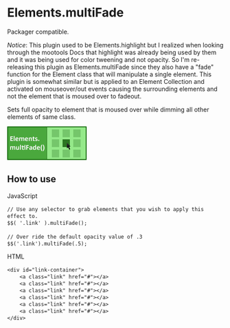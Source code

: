 Elements.multiFade
===========

Packager compatible.

*Notice*:
This plugin used to be Elements.highlight but I realized when looking through the mootools Docs that highlight was already being used by them and it was being used for color tweening and not opacity.
So I'm re-releasing this plugin as Elements.multiFade since they also have a "fade" function for the Element class that will manipulate a single element. This plugin is somewhat similar but is applied to an Element Collection
and activated on mouseover/out events causing the surrounding elements and not the element that is moused over to fadeout.

Sets full opacity to element that is moused over while dimming all other elements of same class.

![Screenshot](http://github.com/subhaze/mootools-elements-multifade/raw/master/logo.png)

How to use
----------

JavaScript
	
	// Use any selector to grab elements that you wish to apply this effect to.
	$$( '.link' ).multiFade();
	
	// Over ride the default opacity value of .3
	$$('.link').multiFade(.5);
HTML

	<div id="link-container">
		<a class="link" href="#"></a>
		<a class="link" href="#"></a>
		<a class="link" href="#"></a>
		<a class="link" href="#"></a>
		<a class="link" href="#"></a>
		<a class="link" href="#"></a>
	</div>